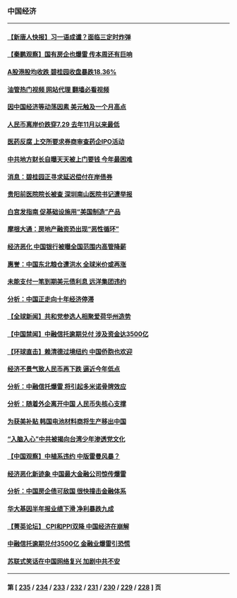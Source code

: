 ### 中国经济
---
#### [【新唐人快报】习一语成谶？面临三定时炸弹](../../pages/ncid283/n14053984.md?08150845) 
#### [【秦鹏观察】国有房企也爆雷 传本周还有巨响](../../pages/ncid283/n14053887.md?08150845) 
#### [A股港股均收跌 碧桂园收盘暴跌18.36%](../../pages/ncid283/n14053632.md?08150845) 
#### [油管热门视频 网站代理 翻墙必看视频](http://138.2.39.72:81/youtube.html?epic-marker?08150845)
#### [因中国经济等动荡因素 美元触及一个月高点](../../pages/ncid283/n14053923.md?08150845) 
#### [人民币离岸价跌穿7.29 去年11月以来最低](../../pages/ncid283/n14053890.md?08150845) 
#### [医药反腐 上交所要求券商审查药企IPO活动](../../pages/ncid283/n14053889.md?08150845) 
#### [中共地方财长自曝天天被上门要钱 今年最困难](../../pages/ncid283/n14053853.md?08150845) 
#### [消息：碧桂园正寻求延迟偿付在岸债券](../../pages/ncid283/n14053871.md?08150845) 
#### [贵阳前医院院长被查 深圳南山医院书记遭举报](../../pages/ncid283/n14053633.md?08150845) 
#### [白宫发指南 促基础设施用“美国制造”产品](../../pages/ncid283/n14053837.md?08150845) 
#### [摩根大通：房地产融资恐出现“恶性循环”](../../pages/ncid283/n14053813.md?08150845) 
#### [经济恶化 中国银行被曝全国范围内高管降薪](../../pages/ncid283/n14053811.md?08150845) 
#### [惠誉：中国东北粮仓遭洪水 全球米价或再涨](../../pages/ncid283/n14053722.md?08150845) 
#### [未能支付一笔到期美元债利息 远洋集团违约](../../pages/ncid283/n14053634.md?08150845) 
#### [分析：中国正走向十年经济停滞](../../pages/ncid283/n14053644.md?08150845) 
#### [【全球新闻】共和党参选人相聚爱荷华州造势](../../pages/ncid283/n14053598.md?08150845) 
#### [【中国禁闻】中融信托逾期兑付 涉及资金达3500亿](../../pages/ncid283/n14053600.md?08150845) 
#### [【环球直击】赖清德过境纽约 中国侨胞也欢迎](../../pages/ncid283/n14053599.md?08150845) 
#### [经济不景气致人民币再下跌 逼近今年低点](../../pages/ncid283/n14053517.md?08150845) 
#### [分析：中融信托爆雷 将引起多米诺骨牌效应](../../pages/ncid283/n14053492.md?08150845) 
#### [分析：随着外企离开中国 人民币失核心支撑](../../pages/ncid283/n14053433.md?08150845) 
#### [为获美补贴 韩国电池材料商将生产移出中国](../../pages/ncid283/n14053342.md?08150845) 
#### [“入脑入心”中共被揭向台湾少年渗透党文化](../../pages/ncid283/n14053243.md?08150845) 
#### [【中国观察】中植系违约 中版雷曼风暴？](../../pages/ncid283/n14053155.md?08150845) 
#### [经济恶化新迹象 中国最大金融公司惊传爆雷](../../pages/ncid283/n14053138.md?08150845) 
#### [分析：中国房企债可敌国 很快撞击金融体系](../../pages/ncid283/n14052985.md?08150845) 
#### [华大基因半年报业绩下滑 净利暴跌九成](../../pages/ncid283/n14053033.md?08150845) 
#### [【菁英论坛】 CPI和PPI双降 中国经济在崩解](../../pages/ncid283/n14053002.md?08150845) 
#### [中融信托逾期兑付3500亿 金融业爆雷引恐慌](../../pages/ncid283/n14053005.md?08150845) 
#### [苏联式笑话在中国网络复兴 加剧中共不安](../../pages/ncid283/n14053003.md?08150845) 

---
#### 第 [ [235](./235.md?08150845) / [234](./234.md?08150845) / [233](./233.md?08150845) / [232](./232.md?08150845) / [231](./231.md?08150845) / [230](./230.md?08150845) / [229](./229.md?08150845) / [228](./228.md?08150845) ] 页

